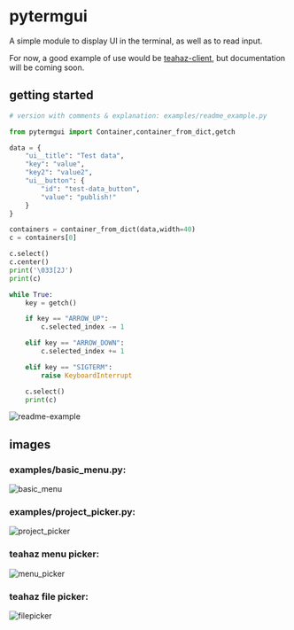 pytermgui
=========

A simple module to display UI in the terminal, as well as to read input.

For now, a good example of use would be [teahaz-client](https://github.com/bczsalba/teahaz-client), but documentation will be coming soon.


getting started
----------------
```py
# version with comments & explanation: examples/readme_example.py

from pytermgui import Container,container_from_dict,getch

data = {
    "ui__title": "Test data",
    "key": "value",
    "key2": "value2",
    "ui__button": {
        "id": "test-data_button",
        "value": "publish!"
    }
}

containers = container_from_dict(data,width=40)
c = containers[0]

c.select()
c.center()
print('\033[2J')
print(c)

while True:
    key = getch()

    if key == "ARROW_UP":
        c.selected_index -= 1

    elif key == "ARROW_DOWN":
        c.selected_index += 1

    elif key == "SIGTERM":
        raise KeyboardInterrupt

    c.select()
    print(c)
```
![readme-example](https://raw.githubusercontent.com/bczsalba/pytermgui/master/img/readme-example.png)

images
--------
### examples/basic_menu.py:
![basic_menu](https://raw.githubusercontent.com/bczsalba/pytermgui/master/img/basic-menu.png)

### examples/project_picker.py:
![project_picker](https://raw.githubusercontent.com/bczsalba/pytermgui/master/img/project_picker.png)

### teahaz menu picker:
![menu_picker](https://raw.githubusercontent.com/bczsalba/pytermgui/master/img/teahaz-menupicker.png)

### teahaz file picker:
![filepicker](https://raw.githubusercontent.com/bczsalba/pytermgui/master/img/teahaz-filemanager.png)
